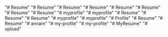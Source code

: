 "# Resume" 
"# Resume" 
"# Resume" 
"# Resume" 
"# Resume" 
"# Resume" 
"# Resume" 
"# Resume" 
"# myprofile" 
"# myprofile" 
"# Resume" 
"# Resume" 
"# Resume" 
"# myprofile" 
"# myprofile" 
"# Profile" 
"# Resume" 
"# Resume" 
"# annam" 
"# my-profile" 
"# my-profile" 
"# MyResume" 
"# upload" 
